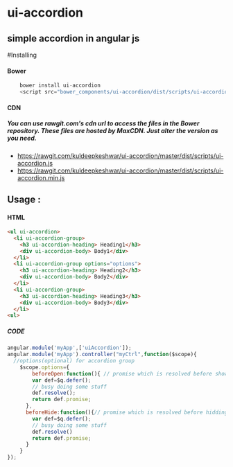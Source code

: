 
# ui-accordion

## simple accordion in angular js

#Installing
#### Bower
```javascript
    bower install ui-accordion
    <script src="bower_components/ui-accordion/dist/scripts/ui-accordion.js"></script>
```
#### CDN

##### You can use rawgit.com's cdn url to access the files in the Bower repository. These files are hosted by MaxCDN. Just alter the version as you need.

* https://rawgit.com/kuldeepkeshwar/ui-accordion/master/dist/scripts/ui-accordion.js
* https://rawgit.com/kuldeepkeshwar/ui-accordion/master/dist/scripts/ui-accordion.min.js

## Usage :
  
#### HTML
```html
<ul ui-accordion>
  <li ui-accordion-group>
    <h3 ui-accordion-heading> Heading1</h3>
    <div ui-accordion-body> Body1</div>
  </li>
  <li ui-accordion-group options="options">
    <h3 ui-accordion-heading> Heading2</h3>
    <div ui-accordion-body> Body2</div>
  </li>
  <li ui-accordion-group>
    <h3 ui-accordion-heading> Heading3</h3>
    <div ui-accordion-body> Body3</div>
  </li>
<ul>
```
##### CODE
```javascript
angular.module('myApp',['uiAccordion']);
angular.module('myApp').controller("myCtrl",function($scope){
  //options(optional) for accordion group 
	$scope.options={
	    beforeOpen:function(){ // promise which is resolved before showing accordion body
        var def=$q.defer();
        // busy doing some stuff 
        def.resolve();
        return def.promise;
      },
      beforeHide:function(){// promise which is resolved before hidding accordion body
        var def=$q.defer();
        // busy doing some stuff 
        def.resolve()
        return def.promise;
      }
	}
});
```
